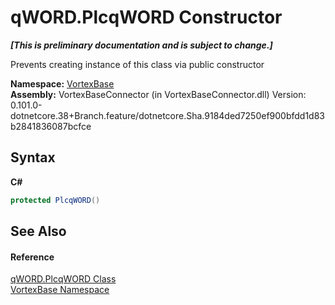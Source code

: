 # qWORD.PlcqWORD Constructor 
 _**\[This is preliminary documentation and is subject to change.\]**_

Prevents creating instance of this class via public constructor

**Namespace:**&nbsp;<a href="N_VortexBase.md">VortexBase</a><br />**Assembly:**&nbsp;VortexBaseConnector (in VortexBaseConnector.dll) Version: 0.101.0-dotnetcore.38+Branch.feature/dotnetcore.Sha.9184ded7250ef900bfdd1d83b2841836087bcfce

## Syntax

**C#**<br />
``` C#
protected PlcqWORD()
```


## See Also


#### Reference
<a href="T_VortexBase_qWORD_PlcqWORD.md">qWORD.PlcqWORD Class</a><br /><a href="N_VortexBase.md">VortexBase Namespace</a><br />